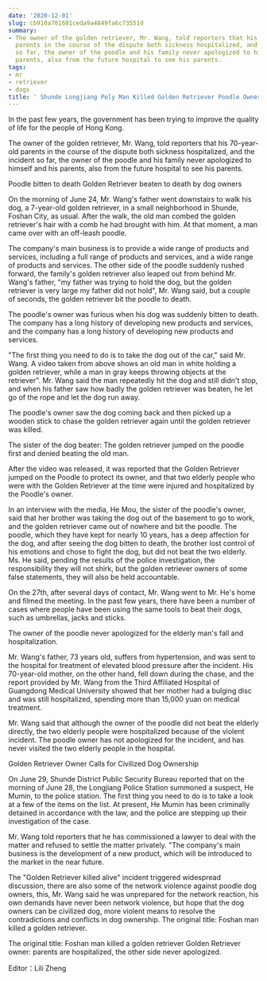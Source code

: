 ```yaml
---
date: '2020-12-01'
slug: cb910a701601ceda9a4849fa6c73551d
summary:
- The owner of the golden retriever, Mr. Wang, told reporters that his 70-year-old
  parents in the course of the dispute both sickness hospitalized, and the incident
  so far, the owner of the poodle and his family never apologized to himself and his
  parents, also from the future hospital to see his parents.
tags:
- mr
- retriever
- dogs
title: ' Shunde Longjiang Poly Man Killed Golden Retriever Poodle Owner Detained '
---
```


 In the past few years, the government has been trying to improve the quality of life for the people of Hong Kong.

The owner of the golden retriever, Mr. Wang, told reporters that his 70-year-old parents in the course of the dispute both sickness hospitalized, and the incident so far, the owner of the poodle and his family never apologized to himself and his parents, also from the future hospital to see his parents.

Poodle bitten to death Golden Retriever beaten to death by dog owners

On the morning of June 24, Mr. Wang's father went downstairs to walk his dog, a 7-year-old golden retriever, in a small neighborhood in Shunde, Foshan City, as usual. After the walk, the old man combed the golden retriever's hair with a comb he had brought with him. At that moment, a man came over with an off-leash poodle.

The company's main business is to provide a wide range of products and services, including a full range of products and services, and a wide range of products and services. The other side of the poodle suddenly rushed forward, the family's golden retriever also leaped out from behind Mr. Wang's father, "my father was trying to hold the dog, but the golden retriever is very large my father did not hold", Mr. Wang said, but a couple of seconds, the golden retriever bit the poodle to death.

The poodle's owner was furious when his dog was suddenly bitten to death. The company has a long history of developing new products and services, and the company has a long history of developing new products and services.

"The first thing you need to do is to take the dog out of the car," said Mr. Wang. A video taken from above shows an old man in white holding a golden retriever, while a man in gray keeps throwing objects at the retriever". Mr. Wang said the man repeatedly hit the dog and still didn't stop, and when his father saw how badly the golden retriever was beaten, he let go of the rope and let the dog run away.

The poodle's owner saw the dog coming back and then picked up a wooden stick to chase the golden retriever again until the golden retriever was killed.

The sister of the dog beater: The golden retriever jumped on the poodle first and denied beating the old man.

After the video was released, it was reported that the Golden Retriever jumped on the Poodle to protect its owner, and that two elderly people who were with the Golden Retriever at the time were injured and hospitalized by the Poodle's owner.

In an interview with the media, He Mou, the sister of the poodle's owner, said that her brother was taking the dog out of the basement to go to work, and the golden retriever came out of nowhere and bit the poodle. The poodle, which they have kept for nearly 10 years, has a deep affection for the dog, and after seeing the dog bitten to death, the brother lost control of his emotions and chose to fight the dog, but did not beat the two elderly. Ms. He said, pending the results of the police investigation, the responsibility they will not shirk, but the golden retriever owners of some false statements, they will also be held accountable.

On the 27th, after several days of contact, Mr. Wang went to Mr. He's home and filmed the meeting. In the past few years, there have been a number of cases where people have been using the same tools to beat their dogs, such as umbrellas, jacks and sticks.

The owner of the poodle never apologized for the elderly man's fall and hospitalization.

Mr. Wang's father, 73 years old, suffers from hypertension, and was sent to the hospital for treatment of elevated blood pressure after the incident. His 70-year-old mother, on the other hand, fell down during the chase, and the report provided by Mr. Wang from the Third Affiliated Hospital of Guangdong Medical University showed that her mother had a bulging disc and was still hospitalized, spending more than 15,000 yuan on medical treatment.

Mr. Wang said that although the owner of the poodle did not beat the elderly directly, the two elderly people were hospitalized because of the violent incident. The poodle owner has not apologized for the incident, and has never visited the two elderly people in the hospital.

Golden Retriever Owner Calls for Civilized Dog Ownership

On June 29, Shunde District Public Security Bureau reported that on the morning of June 28, the Longjiang Police Station summoned a suspect, He Mumin, to the police station. The first thing you need to do is to take a look at a few of the items on the list. At present, He Mumin has been criminally detained in accordance with the law, and the police are stepping up their investigation of the case.

Mr. Wang told reporters that he has commissioned a lawyer to deal with the matter and refused to settle the matter privately. "The company's main business is the development of a new product, which will be introduced to the market in the near future.

The "Golden Retriever killed alive" incident triggered widespread discussion, there are also some of the network violence against poodle dog owners, this, Mr. Wang said he was unprepared for the network reaction, his own demands have never been network violence, but hope that the dog owners can be civilized dog, more violent means to resolve the contradictions and conflicts in dog ownership. The original title: Foshan man killed a golden retriever.

The original title: Foshan man killed a golden retriever Golden Retriever owner: parents are hospitalized, the other side never apologized.

Editor：Lili Zheng

 
        